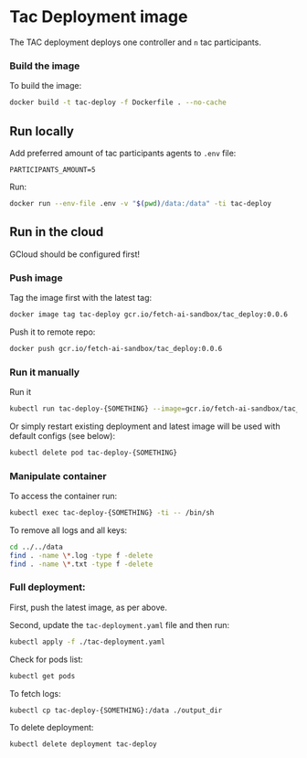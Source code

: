 # Tac Deployment image

The TAC deployment deploys one controller and `n` tac participants.

### Build the image

To build the image:
``` bash
docker build -t tac-deploy -f Dockerfile . --no-cache
```

## Run locally

Add preferred amount of tac participants agents to `.env` file:
```
PARTICIPANTS_AMOUNT=5
```

Run:
``` bash
docker run --env-file .env -v "$(pwd)/data:/data" -ti tac-deploy
```

## Run in the cloud

GCloud should be configured first!

### Push image

Tag the image first with the latest tag:
``` bash
docker image tag tac-deploy gcr.io/fetch-ai-sandbox/tac_deploy:0.0.6
```

Push it to remote repo:
``` bash
docker push gcr.io/fetch-ai-sandbox/tac_deploy:0.0.6
```

### Run it manually

Run it
``` bash
kubectl run tac-deploy-{SOMETHING} --image=gcr.io/fetch-ai-sandbox/tac_deploy:0.0.6 --env="PARTICIPANTS_AMOUNT=5" --attach
```

Or simply restart existing deployment and latest image will be used with default configs (see below):
``` bash
kubectl delete pod tac-deploy-{SOMETHING}
```

### Manipulate container

To access the container run:
``` bash
kubectl exec tac-deploy-{SOMETHING} -ti -- /bin/sh
```

To remove all logs and all keys:
``` bash
cd ../../data
find . -name \*.log -type f -delete
find . -name \*.txt -type f -delete
```

### Full deployment:

First, push the latest image, as per above.

Second, update the `tac-deployment.yaml` file and then run:
``` bash
kubectl apply -f ./tac-deployment.yaml
```

Check for pods list:
``` bash
kubectl get pods
```

To fetch logs:
``` bash
kubectl cp tac-deploy-{SOMETHING}:/data ./output_dir
```

To delete deployment:
``` bash
kubectl delete deployment tac-deploy
```